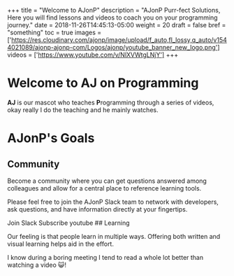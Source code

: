 +++
title = "Welcome to AJonP"
description = "AJonP Purr-fect Solutions, Here you will find lessons and videos to coach you on your programming journey."
date = 2018-11-26T14:45:13-05:00
weight = 20
draft = false
bref = "something"
toc = true
images = ['https://res.cloudinary.com/ajonp/image/upload/f_auto,fl_lossy,q_auto/v1544021089/ajonp-ajonp-com/Logos/ajonp/youtube_banner_new_logo.png']
videos = ['https://www.youtube.com/v/NlXVWtgLNjY']
+++

# Welcome to AJ on Programming

**AJ** is our mascot who teaches **P**rogramming through a series of videos, okay really I do the teaching and he mainly watches.

# AJonP's Goals

## <i class="fas fa-users"></i> Community

Become a community where you can get questions answered among colleagues and allow for a central place to reference learning tools.

Please feel free to join the AJonP Slack team to network with developers, ask questions, and have information directly at your fingertips.

<ion-button class="ajonp-slack heartbeat" href="https://ajonp-com.slack.com/join/shared_invite/enQtNDk4NjMyNDUxMzM0LWQwMThkZDE3MDAzNzVmNWE3N2M1NzkwMzg1YWQ5NzIxZmIyYTM3ZjEyOGU3YjQ0NTFkYzRmZjMyYzExNDNlNTg" float-left>
<i class="fab fa-slack" data-fa-transform="left-6"></i>Join Slack
</ion-button>
<ion-button class="ajonp-youtube heartbeat" href="https://www.youtube.com/channel/UCnKZ8gEb78zXKMi1ns-IQ2g?sub_confirmation=1">
<i class="fab fa-youtube" data-fa-transform="left-6"></i>Subscribe youtube
</ion-button>
## <i class="fas fa-book-reader"></i> Learning

Our feeling is that people learn in multiple ways. Offering both written and visual learning helps aid in the effort.

I know during a boring meeting I tend to read a whole lot better than watching a video 😺!
